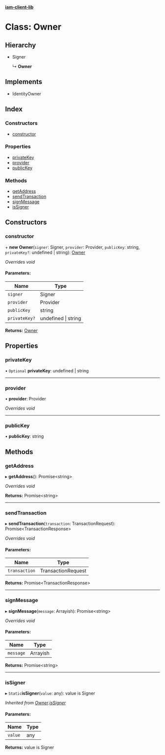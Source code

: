 **[iam-client-lib](../README.md)**

# Class: Owner

## Hierarchy

* Signer

  ↳ **Owner**

## Implements

* IdentityOwner

## Index

### Constructors

* [constructor](owner.md#constructor)

### Properties

* [privateKey](owner.md#privatekey)
* [provider](owner.md#provider)
* [publicKey](owner.md#publickey)

### Methods

* [getAddress](owner.md#getaddress)
* [sendTransaction](owner.md#sendtransaction)
* [signMessage](owner.md#signmessage)
* [isSigner](owner.md#issigner)

## Constructors

### constructor

\+ **new Owner**(`signer`: Signer, `provider`: Provider, `publicKey`: string, `privateKey?`: undefined \| string): [Owner](owner.md)

*Overrides void*

#### Parameters:

Name | Type |
------ | ------ |
`signer` | Signer |
`provider` | Provider |
`publicKey` | string |
`privateKey?` | undefined \| string |

**Returns:** [Owner](owner.md)

## Properties

### privateKey

• `Optional` **privateKey**: undefined \| string

___

### provider

•  **provider**: Provider

*Overrides void*

___

### publicKey

•  **publicKey**: string

## Methods

### getAddress

▸ **getAddress**(): Promise\<string>

*Overrides void*

**Returns:** Promise\<string>

___

### sendTransaction

▸ **sendTransaction**(`transaction`: TransactionRequest): Promise\<TransactionResponse>

*Overrides void*

#### Parameters:

Name | Type |
------ | ------ |
`transaction` | TransactionRequest |

**Returns:** Promise\<TransactionResponse>

___

### signMessage

▸ **signMessage**(`message`: Arrayish): Promise\<string>

*Overrides void*

#### Parameters:

Name | Type |
------ | ------ |
`message` | Arrayish |

**Returns:** Promise\<string>

___

### isSigner

▸ `Static`**isSigner**(`value`: any): value is Signer

*Inherited from [Owner](owner.md).[isSigner](owner.md#issigner)*

#### Parameters:

Name | Type |
------ | ------ |
`value` | any |

**Returns:** value is Signer
